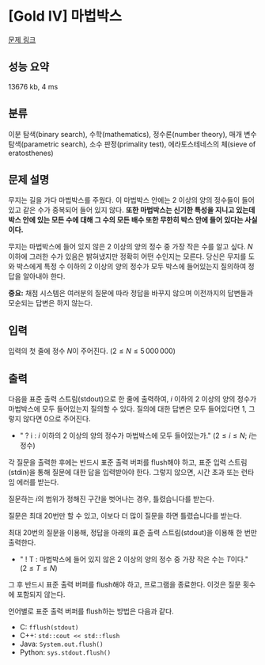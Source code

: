 # [Gold IV] 마법박스

[문제 링크](https://www.acmicpc.net/problem/27650)

## 성능 요약

13676 kb, 4 ms

## 분류

이분 탐색(binary search), 수학(mathematics), 정수론(number theory), 매개 변수 탐색(parametric search), 소수 판정(primality test), 에라토스테네스의 체(sieve of eratosthenes)

## 문제 설명

무지는 길을 가다 마법박스를 주웠다. 이 마법박스 안에는 $2$ 이상의 양의 정수들이 들어 있고 같은 수가 중복되어 들어 있지 않다. **또한 마법박스는 신기한 특성을 지니고 있는데 박스 안에 있는 모든 수에 대해 그 수의 모든 배수 또한 무한히 박스 안에 들어 있다는 사실이다.**

무지는 마법박스에 들어 있지 않은 $2$ 이상의 양의 정수 중 가장 작은 수를 알고 싶다. $N$ 이하에 그러한 수가 있음은 밝혀냈지만 정확히 어떤 수인지는 모른다. 당신은 무지를 도와 박스에게 특정 수 이하의 $2$ 이상의 양의 정수가 모두 박스에 들어있는지 질의하여 정답을 알아내야 한다.

**중요:** 채점 시스템은 여러분의 질문에 따라 정답을 바꾸지 않으며 이전까지의 답변들과 모순되는 답변은 하지 않는다.

## 입력

입력의 첫 줄에 정수 $N$이 주어진다. $\left( 2 \leq N \leq 5\,000\,000\right)$

## 출력

다음을 표준 출력 스트림(stdout)으로 한 줄에 출력하여, $i$ 이하의 $2$ 이상의 양의 정수가 마법박스에 모두 들어있는지 질의할 수 있다. 질의에 대한 답변은 모두 들어있다면 $1$, 그렇지 않다면 $0$으로 주어진다.

- " ? i : $i$ 이하의 $2$ 이상의 양의 정수가 마법박스에 모두 들어있는가." $(2 \leq i \leq N;$ $i$는 정수$)$

각 질문을 출력한 후에는 반드시 표준 출력 버퍼를 flush해야 하고, 표준 입력 스트림(stdin)을 통해 질문에 대한 답을 입력받아야 한다. 그렇지 않으면, 시간 초과 또는 런타임 에러를 받는다.

질문하는 $i$의 범위가 정해진 구간을 벗어나는 경우, 틀렸습니다를 받는다.

질문은 최대 $20$번만 할 수 있고, 이보다 더 많이 질문을 하면 틀렸습니다를 받는다.

최대 $20$번의 질문을 이용해, 정답을 아래의 표준 출력 스트림(stdout)을 이용해 한 번만 출력한다.

- " ! T : 마법박스에 들어 있지 않은 $2$ 이상의 양의 정수 중 가장 작은 수는 $T$이다." $\left( 2 \leq T \leq N\right)$

그 후 반드시 표준 출력 버퍼를 flush해야 하고, 프로그램을 종료한다. 이것은 질문 횟수에 포함되지 않는다.

언어별로 표준 출력 버퍼를 flush하는 방법은 다음과 같다.

- C: `fflush(stdout)`
- C++: `std::cout << std::flush`
- Java: `System.out.flush()`
- Python: `sys.stdout.flush()`

